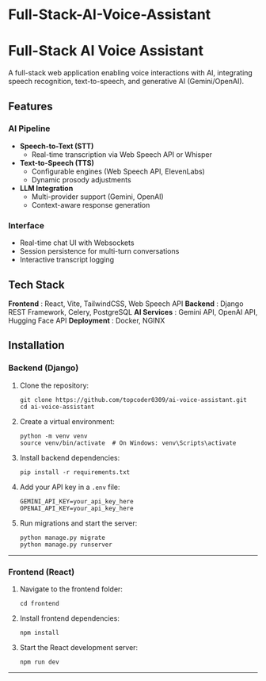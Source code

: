 # Full-Stack-AI-Voice-Assistant

# Full-Stack AI Voice Assistant

A full-stack web application enabling voice interactions with AI, integrating speech recognition, text-to-speech, and generative AI (Gemini/OpenAI).

##  Features

### AI Pipeline
- **Speech-to-Text (STT)**  
  - Real-time transcription via Web Speech API or Whisper  
- **Text-to-Speech (TTS)**  
  - Configurable engines (Web Speech API, ElevenLabs)  
  - Dynamic prosody adjustments  
- **LLM Integration**  
  - Multi-provider support (Gemini, OpenAI)  
  - Context-aware response generation  

### Interface
- Real-time chat UI with Websockets  
- Session persistence for multi-turn conversations  
- Interactive transcript logging  

##  Tech Stack

**Frontend** : React, Vite, TailwindCSS, Web Speech API 
**Backend** : Django REST Framework, Celery, PostgreSQL
**AI Services** : Gemini API, OpenAI API, Hugging Face API
**Deployment** : Docker, NGINX

## Installation

###  Backend (Django)
1. Clone the repository:
   ```
   git clone https://github.com/topcoder0309/ai-voice-assistant.git
   cd ai-voice-assistant
   ```

2. Create a virtual environment:
   ```
   python -m venv venv
   source venv/bin/activate  # On Windows: venv\Scripts\activate
   ```

3. Install backend dependencies:
   ```
   pip install -r requirements.txt
   ```

4. Add your API key in a `.env` file:
   ```
   GEMINI_API_KEY=your_api_key_here
   OPENAI_API_KEY=your_api_key_here
   ```

5. Run migrations and start the server:
   ```
   python manage.py migrate
   python manage.py runserver
   ```

---

###  Frontend (React)
1. Navigate to the frontend folder:
   ```
   cd frontend
   ```

2. Install frontend dependencies:
   ```
   npm install
   ```

3. Start the React development server:
   ```
   npm run dev
   ```

---